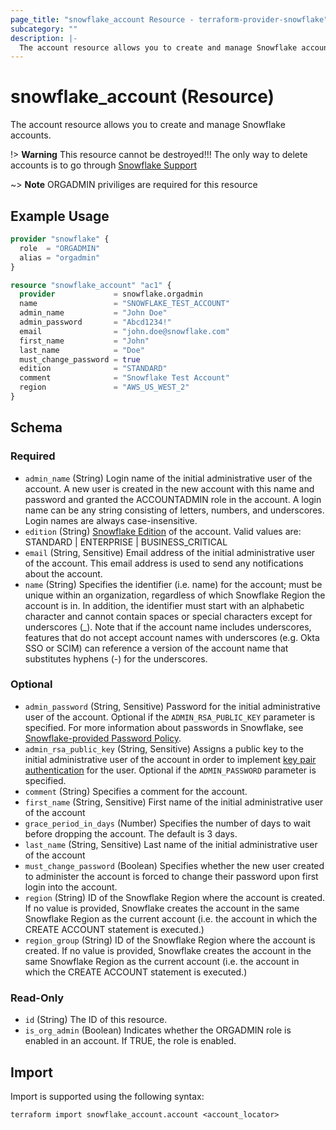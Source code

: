 ```yaml
---
page_title: "snowflake_account Resource - terraform-provider-snowflake"
subcategory: ""
description: |-
  The account resource allows you to create and manage Snowflake accounts.
---
```


# snowflake_account (Resource)

The account resource allows you to create and manage Snowflake accounts.

!> **Warning** This resource cannot be destroyed!!! The only way to delete accounts is to go through [Snowflake Support](https://docs.snowflake.com/en/user-guide/organizations-manage-accounts.html#deleting-an-account)

~> **Note** ORGADMIN priviliges are required for this resource

## Example Usage

```terraform
provider "snowflake" {
  role  = "ORGADMIN"
  alias = "orgadmin"
}

resource "snowflake_account" "ac1" {
  provider             = snowflake.orgadmin
  name                 = "SNOWFLAKE_TEST_ACCOUNT"
  admin_name           = "John Doe"
  admin_password       = "Abcd1234!"
  email                = "john.doe@snowflake.com"
  first_name           = "John"
  last_name            = "Doe"
  must_change_password = true
  edition              = "STANDARD"
  comment              = "Snowflake Test Account"
  region               = "AWS_US_WEST_2"
}
```

<!-- schema generated by tfplugindocs -->
## Schema

### Required

- `admin_name` (String) Login name of the initial administrative user of the account. A new user is created in the new account with this name and password and granted the ACCOUNTADMIN role in the account. A login name can be any string consisting of letters, numbers, and underscores. Login names are always case-insensitive.
- `edition` (String) [Snowflake Edition](https://docs.snowflake.com/en/user-guide/intro-editions.html) of the account. Valid values are: STANDARD | ENTERPRISE | BUSINESS_CRITICAL
- `email` (String, Sensitive) Email address of the initial administrative user of the account. This email address is used to send any notifications about the account.
- `name` (String) Specifies the identifier (i.e. name) for the account; must be unique within an organization, regardless of which Snowflake Region the account is in. In addition, the identifier must start with an alphabetic character and cannot contain spaces or special characters except for underscores (_). Note that if the account name includes underscores, features that do not accept account names with underscores (e.g. Okta SSO or SCIM) can reference a version of the account name that substitutes hyphens (-) for the underscores.

### Optional

- `admin_password` (String, Sensitive) Password for the initial administrative user of the account. Optional if the `ADMIN_RSA_PUBLIC_KEY` parameter is specified. For more information about passwords in Snowflake, see [Snowflake-provided Password Policy](https://docs.snowflake.com/en/sql-reference/sql/create-account.html#:~:text=Snowflake%2Dprovided%20Password%20Policy).
- `admin_rsa_public_key` (String, Sensitive) Assigns a public key to the initial administrative user of the account in order to implement [key pair authentication](https://docs.snowflake.com/en/sql-reference/sql/create-account.html#:~:text=key%20pair%20authentication) for the user. Optional if the `ADMIN_PASSWORD` parameter is specified.
- `comment` (String) Specifies a comment for the account.
- `first_name` (String, Sensitive) First name of the initial administrative user of the account
- `grace_period_in_days` (Number) Specifies the number of days to wait before dropping the account. The default is 3 days.
- `last_name` (String, Sensitive) Last name of the initial administrative user of the account
- `must_change_password` (Boolean) Specifies whether the new user created to administer the account is forced to change their password upon first login into the account.
- `region` (String) ID of the Snowflake Region where the account is created. If no value is provided, Snowflake creates the account in the same Snowflake Region as the current account (i.e. the account in which the CREATE ACCOUNT statement is executed.)
- `region_group` (String) ID of the Snowflake Region where the account is created. If no value is provided, Snowflake creates the account in the same Snowflake Region as the current account (i.e. the account in which the CREATE ACCOUNT statement is executed.)

### Read-Only

- `id` (String) The ID of this resource.
- `is_org_admin` (Boolean) Indicates whether the ORGADMIN role is enabled in an account. If TRUE, the role is enabled.

## Import

Import is supported using the following syntax:

```shell
terraform import snowflake_account.account <account_locator>
```

